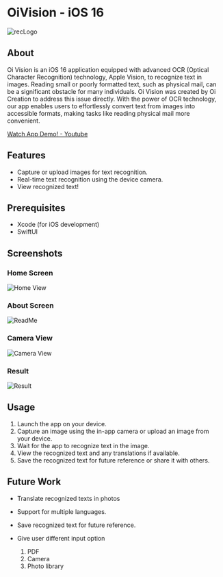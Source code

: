 # OiVision - iOS 16

![recLogo](https://github.com/pchoi63/OiVision-iOS/assets/110645615/a2cb533b-34f1-49d7-8195-20698c0a4e89)


## About
Oi Vision is an iOS 16 application equipped with advanced OCR (Optical Character Recognition) technology, Apple Vision, to recognize text in images.
Reading small or poorly formatted text, such as physical mail, can be a significant obstacle for many individuals. 
Oi Vision was created by Oi Creation to address this issue directly. 
With the power of OCR technology, our app enables users to effortlessly convert text from images into accessible formats, making tasks like reading physical mail more convenient.

[Watch App Demo! - Youtube](https://youtube.com/shorts/4Ho0qsuE4yI?feature=share)

## Features
- Capture or upload images for text recognition.
- Real-time text recognition using the device camera.
- View recognized text!

## Prerequisites
- Xcode (for iOS development)
- SwiftUI

## Screenshots
### Home Screen
![Home View](https://github.com/pchoi63/OiVision-iOS/assets/110645615/214d604d-bf45-4868-9c6f-335370a56df3)
### About Screen
![ReadMe](https://github.com/pchoi63/OiVision-iOS/assets/110645615/2492df63-d037-43eb-bc91-c9c3c8abf4d8)
### Camera View
![Camera View](https://github.com/pchoi63/OiVision-iOS/assets/110645615/81f73ab5-944a-4de1-b7d4-e93fbf87a9f3)
### Result
![Result](https://github.com/pchoi63/OiVision-iOS/assets/110645615/dd273c49-00c0-4ede-ad34-aa448c1bc96d)



## Usage
1. Launch the app on your device.
2. Capture an image using the in-app camera or upload an image from your device.
3. Wait for the app to recognize text in the image.
4. View the recognized text and any translations if available.
5. Save the recognized text for future reference or share it with others.

## Future Work
- Translate recognized texts in photos
- Support for multiple languages.
- Save recognized text for future reference.

- Give user different input option
  1. PDF
  2. Camera
  3. Photo library
